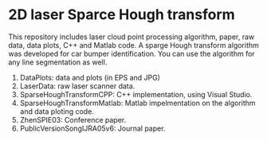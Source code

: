 # 2D laser Sparce Hough transform
This repository includes laser cloud point processing algorithm, paper, raw data, data plots, C++ and Matlab code. A sparge Hough transform algorithm was developed for car bumper identification. You can use the algorithm for any line segmentation as well.

1. DataPlots: data and plots (in EPS and JPG)
2. LaserData: raw laser scanner data.
3. SparseHoughTransformCPP: C++ implementation, using Visual Studio. 
4. SparseHoughTransformMatlab: Matlab impelmentation on the algorithm and data ploting code.
5. ZhenSPIE03: Conference paper.
3. PublicVersionSongIJRA05v6: Journal paper.
